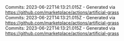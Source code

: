 Commits: 2023-06-22T14:13:21.015Z - Generated via https://github.com/marketplace/actions/artificial-grass
<br>
Commits: 2023-06-22T14:13:21.015Z - Generated via https://github.com/marketplace/actions/artificial-grass
<br>
Commits: 2023-06-22T14:13:21.015Z - Generated via https://github.com/marketplace/actions/artificial-grass
<br>
